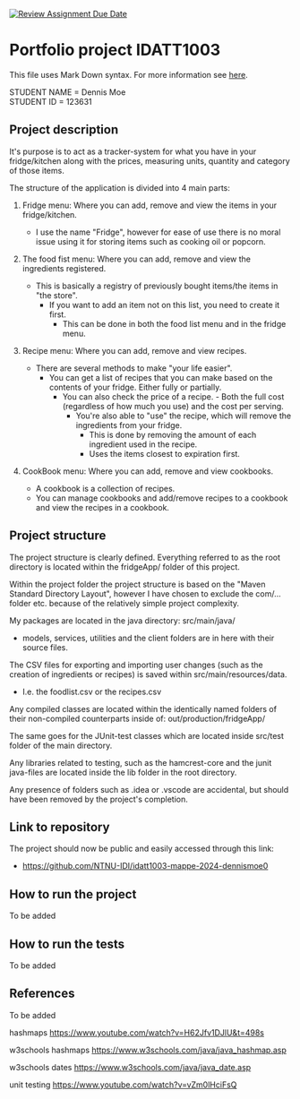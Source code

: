 [![Review Assignment Due Date](https://classroom.github.com/assets/deadline-readme-button-22041afd0340ce965d47ae6ef1cefeee28c7c493a6346c4f15d667ab976d596c.svg)](https://classroom.github.com/a/INcAwgxk)

# Portfolio project IDATT1003

This file uses Mark Down syntax. For more information see [here](https://www.markdownguide.org/basic-syntax/).

[//]: # "TODO: Fill inn your name and student ID"

STUDENT NAME = Dennis Moe  
STUDENT ID = 123631

## Project description

[//]: # "TODO: Write a short description of your project/product here."

It's purpose is to act as a tracker-system for what you have in your fridge/kitchen
along with the prices, measuring units, quantity and category of those items.

The structure of the application is divided into 4 main parts:

1.  Fridge menu: Where you can add, remove and view the items in your fridge/kitchen.

    - I use the name "Fridge", however for ease of use there is no moral issue using it for storing
      items such as cooking oil or popcorn.

2.  The food fist menu: Where you can add, remove and view the ingredients registered.

    - This is basically a registry of previously bought items/the items in "the store".
      - If you want to add an item not on this list, you need to create it first.
        - This can be done in both the food list menu and in the fridge menu.

3.  Recipe menu: Where you can add, remove and view recipes.

    - There are several methods to make "your life easier".
      - You can get a list of recipes that you can make based on the contents
        of your fridge. Either fully or partially.
        - You can also check the price of a recipe. - Both the full cost (regardless of how much you use) and the cost per serving.
          - You're also able to "use" the recipe,
            which will remove the ingredients from your fridge.
            - This is done by removing the amount of each ingredient used in the recipe.
            - Uses the items closest to expiration first.

4.  CookBook menu: Where you can add, remove and view cookbooks.

    - A cookbook is a collection of recipes.
    - You can manage cookbooks and add/remove recipes
      to a cookbook and view the recipes in a cookbook.

## Project structure

[//]: # "TODO: Describe the structure of your project here. How have you used packages in your structure. Where are all sourcefiles stored. Where are all JUnit-test classes stored. etc."

The project structure is clearly defined. Everything referred to as the root directory is located within the fridgeApp/ folder of this project.

Within the project folder the project structure is based on the "Maven Standard Directory Layout", however I have chosen to exclude the com/... folder etc. because of the relatively simple project complexity.

My packages are located in the java directory: src/main/java/

- models, services, utilities and the client folders are in here with their source
  files.

The CSV files for exporting and importing user changes (such as the creation of ingredients or recipes) is saved within src/main/resources/data.

- I.e. the foodlist.csv or the recipes.csv

Any compiled classes are located within the identically named folders of their non-compiled counterparts inside of:
out/production/fridgeApp/

The same goes for the JUnit-test classes which are located inside src/test folder of the main directory.

Any libraries related to testing, such as the hamcrest-core and the junit java-files are located inside the lib folder in the root directory.

Any presence of folders such as .idea or .vscode are accidental, but should have been removed by the project's completion.

## Link to repository

[//]: # "TODO: Include a link to your GitHub repository here."

The project should now be public and easily accessed through this link:

- https://github.com/NTNU-IDI/idatt1003-mappe-2024-dennismoe0

## How to run the project

[//]: # "TODO: Describe how to run your project here. What is the main class? What is the main method?
What is the input and output of the program? What is the expected behaviour of the program?"

To be added

## How to run the tests

[//]: # "TODO: Describe how to run the tests here."

To be added

## References

[//]: # "TODO: Include references here, if any. For example, if you have used code from the course book, include a reference to the chapter.
Or if you have used code from a website or other source, include a link to the source."

To be added

hashmaps
https://www.youtube.com/watch?v=H62Jfv1DJlU&t=498s

w3schools hashmaps
https://www.w3schools.com/java/java_hashmap.asp

w3schools dates
https://www.w3schools.com/java/java_date.asp

unit testing
https://www.youtube.com/watch?v=vZm0lHciFsQ
